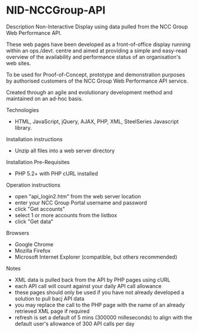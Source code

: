 NID-NCCGroup-API
================

Description
Non-Interactive Display using data pulled from the NCC Group Web Performance API.

These web pages have been developed as a front-of-office display running within an ops./devt. centre and aimed at providing a simple and easy-read overview of the availability and performance status of an organisation's web sites.

To be used for Proof-of-Concept, prototype and demonstration purposes by authorised customers of the NCC Group Web Performance API service.

Created through an agile and evolutionary development method and maintained on an ad-hoc basis.

Technologies
- HTML, JavaScript, jQuery, AJAX, PHP, XML, SteelSeries Javascript library.

Installation instructions
- Unzip all files into a web server directory

Installation Pre-Requisites
- PHP 5.2+ with PHP cURL installed

Operation instructions
- open "api_login2.htm" from the web server location
- enter your NCC Group Portal username and password
- click "Get accounts"
- select 1 or more accounts from the listbox
- click "Get data"

Browsers
- Google Chrome
- Mozilla Firefox
- Microsoft Internet Explorer (compatible, but others recommended)

Notes
- XML data is pulled back from the API by PHP pages using cURL
- each API call will count against your daily API call allowance
- these pages should only be used if you have not already developed a solution to pull bacj API data
- you may replace the call to the PHP page with the name of an already retrieved XML page if required
- refresh is set a default of 5 mins (300000 milleseconds) to align with the default user's allowance of 300 API calls per day
